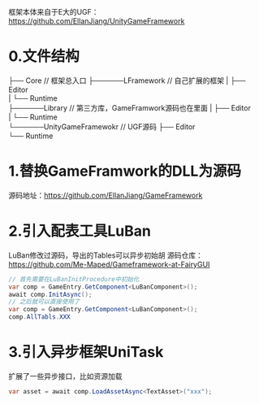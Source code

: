 框架本体来自于E大的UGF：https://github.com/EllanJiang/UnityGameFramework

# 0.文件结构
├── Core // 框架总入口
├──────LFramework           // 自己扩展的框架
|      ├── Editor            
|      └── Runtime          
├──────Library              // 第三方库，GameFramwork源码也在里面
|      ├── Editor      
|      └── Runtime      
└──────UnityGameFramewokr   // UGF源码
       ├── Editor      
       └── Runtime       


# 1.替换GameFramwork的DLL为源码
源码地址：https://github.com/EllanJiang/GameFramework

# 2.引入配表工具LuBan
LuBan修改过源码，导出的Tables可以异步初始胡
源码仓库：https://github.com/Me-Maped/Gameframework-at-FairyGUI
```c#
// 首先需要在LuBanInitProcedure中初始化
var comp = GameEntry.GetComponent<LuBanComponent>();
await comp.InitAsync();
// 之后就可以直接使用了
var comp = GameEntry.GetComponent<LuBanComponent>();
comp.AllTabls.XXX
```

# 3.引入异步框架UniTask
扩展了一些异步接口，比如资源加载
```c#
var asset = await comp.LoadAssetAsync<TextAsset>("xxx");
```
